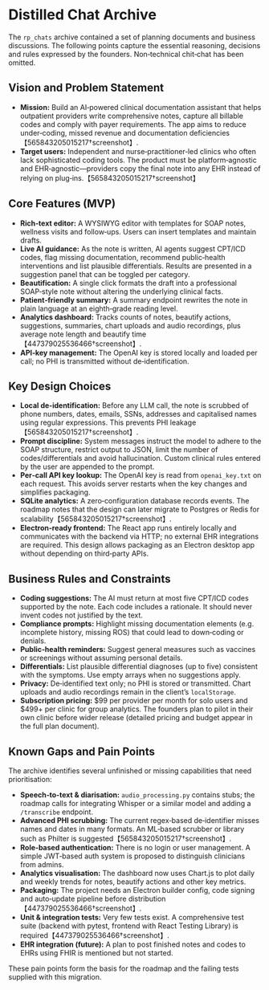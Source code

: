 # Distilled Chat Archive

The `rp_chats` archive contained a set of planning documents and business discussions.  The following points capture the essential reasoning, decisions and rules expressed by the founders.  Non‑technical chit‑chat has been omitted.

## Vision and Problem Statement

- **Mission:** Build an AI‑powered clinical documentation assistant that helps outpatient providers write comprehensive notes, capture all billable codes and comply with payer requirements.  The app aims to reduce under‑coding, missed revenue and documentation deficiencies【565843205015217†screenshot】.
- **Target users:** Independent and nurse‑practitioner‑led clinics who often lack sophisticated coding tools.  The product must be platform‑agnostic and EHR‑agnostic—providers copy the final note into any EHR instead of relying on plug‑ins.【565843205015217†screenshot】

## Core Features (MVP)

- **Rich‑text editor:** A WYSIWYG editor with templates for SOAP notes, wellness visits and follow‑ups.  Users can insert templates and maintain drafts.
- **Live AI guidance:** As the note is written, AI agents suggest CPT/ICD codes, flag missing documentation, recommend public‑health interventions and list plausible differentials.  Results are presented in a suggestion panel that can be toggled per category.
- **Beautification:** A single click formats the draft into a professional SOAP‑style note without altering the underlying clinical facts.
- **Patient‑friendly summary:** A summary endpoint rewrites the note in plain language at an eighth‑grade reading level.
- **Analytics dashboard:** Tracks counts of notes, beautify actions, suggestions, summaries, chart uploads and audio recordings, plus average note length and beautify time【447379025536466†screenshot】.
- **API‑key management:** The OpenAI key is stored locally and loaded per call; no PHI is transmitted without de‑identification.

## Key Design Choices

- **Local de‑identification:** Before any LLM call, the note is scrubbed of phone numbers, dates, emails, SSNs, addresses and capitalised names using regular expressions.  This prevents PHI leakage【565843205015217†screenshot】.
- **Prompt discipline:** System messages instruct the model to adhere to the SOAP structure, restrict output to JSON, limit the number of codes/differentials and avoid hallucination.  Custom clinical rules entered by the user are appended to the prompt.
- **Per‑call API key lookup:** The OpenAI key is read from `openai_key.txt` on each request.  This avoids server restarts when the key changes and simplifies packaging.
- **SQLite analytics:** A zero‑configuration database records events.  The roadmap notes that the design can later migrate to Postgres or Redis for scalability【565843205015217†screenshot】.
- **Electron‑ready frontend:** The React app runs entirely locally and communicates with the backend via HTTP; no external EHR integrations are required.  This design allows packaging as an Electron desktop app without depending on third‑party APIs.

## Business Rules and Constraints

- **Coding suggestions:** The AI must return at most five CPT/ICD codes supported by the note.  Each code includes a rationale.  It should never invent codes not justified by the text.
- **Compliance prompts:** Highlight missing documentation elements (e.g. incomplete history, missing ROS) that could lead to down‑coding or denials.
- **Public‑health reminders:** Suggest general measures such as vaccines or screenings without assuming personal details.
- **Differentials:** List plausible differential diagnoses (up to five) consistent with the symptoms.  Use empty arrays when no suggestions apply.
- **Privacy:** De‑identified text only; no PHI is stored or transmitted.  Chart uploads and audio recordings remain in the client’s `localStorage`.
- **Subscription pricing:** $99 per provider per month for solo users and $499+ per clinic for group analytics.  The founders plan to pilot in their own clinic before wider release (detailed pricing and budget appear in the full plan document).

## Known Gaps and Pain Points

The archive identifies several unfinished or missing capabilities that need prioritisation:

- **Speech‑to‑text & diarisation:** `audio_processing.py` contains stubs; the roadmap calls for integrating Whisper or a similar model and adding a `/transcribe` endpoint.
- **Advanced PHI scrubbing:** The current regex‑based de‑identifier misses names and dates in many formats.  An ML‑based scrubber or library such as Philter is suggested【565843205015217†screenshot】.
- **Role‑based authentication:** There is no login or user management.  A simple JWT‑based auth system is proposed to distinguish clinicians from admins.
- **Analytics visualisation:** The dashboard now uses Chart.js to plot daily and weekly trends for notes, beautify actions and other key metrics.
- **Packaging:** The project needs an Electron builder config, code signing and auto‑update pipeline before distribution【447379025536466†screenshot】.
- **Unit & integration tests:** Very few tests exist.  A comprehensive test suite (backend with pytest, frontend with React Testing Library) is required【447379025536466†screenshot】.
- **EHR integration (future):** A plan to post finished notes and codes to EHRs using FHIR is mentioned but not started.

These pain points form the basis for the roadmap and the failing tests supplied with this migration.
